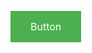 <a style="background-color: #4caf50; border: none; color: white; padding: 15px 32px; text-align: center; text-decoration: none; display: inline-block; font-size: 16px;" href="#">Button</a>
